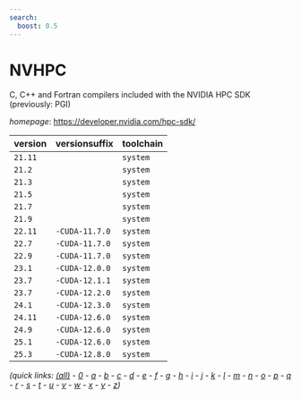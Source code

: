 ```yaml
---
search:
  boost: 0.5
---
```

# NVHPC

C, C++ and Fortran compilers included with the NVIDIA HPC SDK (previously: PGI)

*homepage*: <https://developer.nvidia.com/hpc-sdk/>

version | versionsuffix | toolchain
--------|---------------|----------
``21.11`` |  | ``system``
``21.2`` |  | ``system``
``21.3`` |  | ``system``
``21.5`` |  | ``system``
``21.7`` |  | ``system``
``21.9`` |  | ``system``
``22.11`` | ``-CUDA-11.7.0`` | ``system``
``22.7`` | ``-CUDA-11.7.0`` | ``system``
``22.9`` | ``-CUDA-11.7.0`` | ``system``
``23.1`` | ``-CUDA-12.0.0`` | ``system``
``23.7`` | ``-CUDA-12.1.1`` | ``system``
``23.7`` | ``-CUDA-12.2.0`` | ``system``
``24.1`` | ``-CUDA-12.3.0`` | ``system``
``24.11`` | ``-CUDA-12.6.0`` | ``system``
``24.9`` | ``-CUDA-12.6.0`` | ``system``
``25.1`` | ``-CUDA-12.6.0`` | ``system``
``25.3`` | ``-CUDA-12.8.0`` | ``system``


*(quick links: [(all)](../index.md) - [0](../0/index.md) - [a](../a/index.md) - [b](../b/index.md) - [c](../c/index.md) - [d](../d/index.md) - [e](../e/index.md) - [f](../f/index.md) - [g](../g/index.md) - [h](../h/index.md) - [i](../i/index.md) - [j](../j/index.md) - [k](../k/index.md) - [l](../l/index.md) - [m](../m/index.md) - [n](../n/index.md) - [o](../o/index.md) - [p](../p/index.md) - [q](../q/index.md) - [r](../r/index.md) - [s](../s/index.md) - [t](../t/index.md) - [u](../u/index.md) - [v](../v/index.md) - [w](../w/index.md) - [x](../x/index.md) - [y](../y/index.md) - [z](../z/index.md))*

